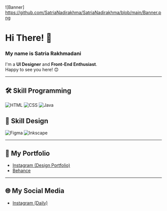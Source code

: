 ![Banner] https://github.com/SatriaNadirakhma/SatriaNadirakhma/blob/main/Banner.png

# Hi There! 👋  
### My name is Satria Rakhmadani  
I'm a **UI Designer** and **Front-End Enthusiast**.  
Happy to see you here! 😊  

---

## 🛠️ Skill Programming
<p align="left">
  <img src="https://img.shields.io/badge/HTML-E34F26?style=for-the-badge&logo=html5&logoColor=white" alt="HTML">
  <img src="https://img.shields.io/badge/CSS-1572B6?style=for-the-badge&logo=css3&logoColor=white" alt="CSS">
  <img src="https://img.shields.io/badge/Java-007396?style=for-the-badge&logo=java&logoColor=white" alt="Java">
</p>

## 🎨 Skill Design
<p align="left">
  <img src="https://img.shields.io/badge/Figma-F24E1E?style=for-the-badge&logo=figma&logoColor=white" alt="Figma">
  <img src="https://img.shields.io/badge/Inkscape-000000?style=for-the-badge&logo=inkscape&logoColor=white" alt="Inkscape">
</p>

---

## 📂 My Portfolio
- [Instagram (Design Portfolio)](https://instagram.com/nadirakhma.svg)  
- [Behance](https://www.behance.net/rakhmanadi2005)  

---

## 🌐 My Social Media
- [Instagram (Daily)](https://instagram.com/rkhmdn.satria)  
